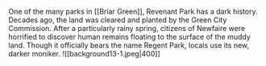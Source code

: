 One of the many parks in [[Briar Green]], Revenant Park has a dark history. Decades ago, the land was cleared and planted by the Green City Commission. After a particularly rainy spring, citizens of Newfaire were horrified to discover human remains floating to the surface of the muddy land. Though it officially bears the name Regent Park, locals use its new, darker moniker.
![[background13-1.jpeg|400]]